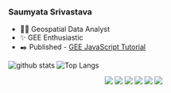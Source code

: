 ### Saumyata Srivastava

- 👩‍🎓 Geospatial Data Analyst
- ✨ GEE Enthusiastic
- :black_nib: Published - [GEE JavaScript Tutorial](https://developers.google.com/earth-engine/tutorials/community/spatiotemporal-image-statistics)

![github stats](https://github-readme-stats.vercel.app/api?username=saumyatas&show_icons=true)
![Top Langs](https://github-readme-stats.vercel.app/api/top-langs/?username=saumyatas&langs_count=3)  
  
<p align="center">
	<a href="https://github.com/saumyatas"><img src="https://img.shields.io/github/followers/saumyatas?label=follow&style=for-the-badge&logo=github&logoColor=white&labelColor=333333"></a>
	<a href="mailto:saumyata.srivastava@gmail.com"><img src="https://img.shields.io/badge/Mail-004788?style=for-the-badge&logo=gmail&logoColor=white"></a>
	<a href="https://www.linkedin.com/in/ss-97b05a103/"><img src="https://img.shields.io/badge/LinkedIn-0077B5?style=for-the-badge&logo=linkedin&logoColor=white"></a>
	<a href="https://www.kaggle.com/saumyatas1202"><img src="https://img.shields.io/badge/kaggle-31C3FF?style=for-the-badge&logo=kaggle&logoColor=white"></a>
	<a href="https://medium.com/@sam.21"><img src="https://img.shields.io/badge/Medium-12100E?style=for-the-badge&logo=medium&logoColor=white)"></a>
  <a href="https://twitter.com/SaumyataSrivas1"><img src="https://img.shields.io/badge/Twitter-1589FF?style=for-the-badge&logo=Twitter&logoColor=white"></a>
</p>
<p align="center">
 
<!--
**saumyatas/saumyatas** is a ✨ _special_ ✨ repository because its `README.md` (this file) appears on your GitHub profile.

Here are some ideas to get you started:

- 🔭 I’m currently working on ...
- 🌱 I’m currently learning ...
- 👯 I’m looking to collaborate on ...
- 🤔 I’m looking for help with ...
- 💬 Ask me about ...
- 📫 How to reach me: ...
- 😄 Pronouns: ...
- ⚡ Fun fact: ...
-->
